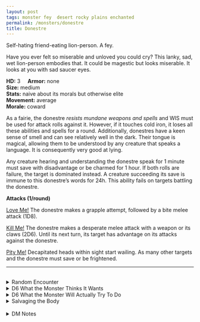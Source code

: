 ```yaml
---
layout: post
tags: monster fey  desert rocky plains enchanted
permalink: /monsters/donestre
title: Donestre
---
```


Self-hating friend-eating lion-person. A fey.

Have you ever felt so miserable and unloved you could cry? This lanky, sad, wet lion-person embodies that. It could be magestic but looks miserable. It looks at you with sad saucer eyes. 

**HD:** 3  &nbsp; &nbsp;  **Armor:** none <br>
**Size:** medium <br>
**Stats:** naive about its morals but otherwise elite <br>
**Movement:** average <br>
**Morale:** coward <br>

As a fairie, the donestre *resists mundane weapons and spells* and WIS must be used for attack rolls against it. However, if it touches cold iron, it loses all these abilities and spells for a round. Additionally, donestres have a keen sense of smell and can see relatively well in the dark. Their tongue is magical, allowing them to be understood by any creature that speaks a language. It is consequently very good at lying.

Any creature hearing and understanding the donestre speak for 1 minute must save with disadvantage or be charmed for 1 hour. If both rolls are failure, the target is dominated instead. A creature succeeding its save is immune to this donestre’s words for 24h. This ability fails on targets battling the donestre.

**Attacks (1/round)**

<ins>Love Me!</ins> The donestre makes a grapple attempt, followed by a bite melee attack (1D8).

<ins>Kill Me!</ins> The donestre makes a desperate melee attack with a weapon or its claws (2D6). Until its next turn, its target has advantage on its attacks against the donestre.

<ins>Pity Me!</ins> Decapitated heads within sight start wailing. As many other targets and the donestre must save or be frightened. 
<br>

---

<br> 

<details markdown="1">
<summary>Random Encounter</summary>
1. **Monster:** 1 donestre.
1. **Lair:** A cavern with a number of enshrined severed heads. They are set in a way that evoke the doll house of a lonely kid. <br>	&nbsp; OR <br>	**Omen:** Sobbing.
1. **Spoor:** A decapitated body. No signs of struggle.
1. **Tracks:**  Sobbing sounds, far away.
1. **Trace:** [Rumor] Dont trust creatures that speak your tongue.
1. **Trace:** [Rumor] Lend an ear, lose a head.
</details>

<details markdown="1">
<summary>D6 What the Monster Thinks It Wants</summary>

1. A friend who will help it be accepted by the locals.
1. A gift.
1. Protection as it is scared to sleep alone tonight.
1. Advice in the best way to befriend somebody.
1. Companionship for the road.
1. Somebody to share dinner with. 
</details>

<details markdown="1">
<summary>D6 What the Monster Will Actually Try To Do</summary>

1. Eat you alive.
1. Beat you to a pulp.
1. Decapitate you.
1. Feed you poison.
1. Drown you.
1. Smother you. 
 
</details>
<details markdown="1">
<summary>Salvaging the Body</summary>

You ...(Roll as many times as the HD of the monster)

1. Nothing.
1. A lock of hair from an innocent.
1. Jewelery from a foreign land (valuable).
1. A decapitated head.
1. A map tracing the road from this land to the next.
1. A gold tooth (mundane).

Conversing with heads collected by a donestre might give a wizard the inspiration to create a spell with the word friendship.

<span class="alchemy">**Lion Tears.**If drank, for 15 minutes, people will listen to you with their undivided attention.</span>
</details>

<br> 

<details markdown="1">
<summary>DM Notes</summary>
The donestre is a weird monster from the east described in the middle age. It preys on traveller by speaking their language. [Richard J. Leblanc Jr](http://savevsdragon.blogspot.com/)'s adaptation in the [Creature Compendium](https://www.drivethrurpg.com/product/147588/CC1-Creature-Compendium) is what inspired me. I gave them my typical fey resistances, and evocative attacks to highlight their tortured nature. — SaltyGoo
</details>
